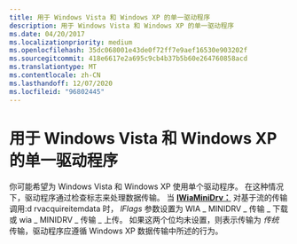 ```yaml
---
title: 用于 Windows Vista 和 Windows XP 的单一驱动程序
description: 用于 Windows Vista 和 Windows XP 的单一驱动程序
ms.date: 04/20/2017
ms.localizationpriority: medium
ms.openlocfilehash: 35dc068001e43de0f72ff7e9aef16530e903202f
ms.sourcegitcommit: 418e6617e2a695c9cb4b37b5b60e264760858acd
ms.translationtype: MT
ms.contentlocale: zh-CN
ms.lasthandoff: 12/07/2020
ms.locfileid: "96802445"
---
```

# <a name="single-driver-for-windows-vista-and-windows-xp"></a>用于 Windows Vista 和 Windows XP 的单一驱动程序


你可能希望为 Windows Vista 和 Windows XP 使用单个驱动程序。 在这种情况下，驱动程序通过检查标志来处理数据传输。 当 [**IWiaMiniDrv：**](/windows-hardware/drivers/ddi/wiamindr_lh/nf-wiamindr_lh-iwiaminidrv-drvacquireitemdata) 对基于流的传输调用:d rvacquireitemdata 时， *lFlags* 参数设置为 WIA \_ MINIDRV \_ 传输 \_ 下载或 wia \_ MINIDRV \_ 传输 \_ 上传。 如果这两个位均未设置，则表示传输为 *传统* 传输，驱动程序应遵循 Windows XP 数据传输中所述的行为。

 

